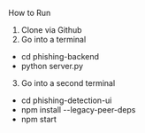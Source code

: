How to Run

1. Clone via Github
2. Go into a terminal
  - cd phishing-backend
  - python server.py
3. Go into a second terminal 
  - cd phishing-detection-ui 
  - npm install --legacy-peer-deps 
- npm start
